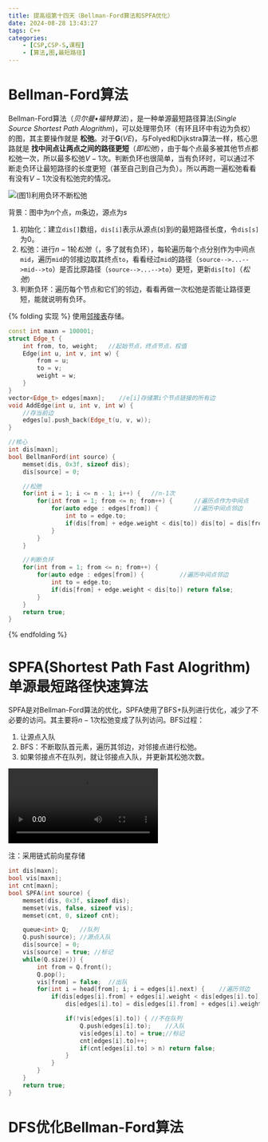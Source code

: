 ```yaml
---
title: 提高组第十四天（Bellman-Ford算法和SPFA优化）
date: 2024-08-28 13:43:27
tags: C++
categories:
    - [CSP,CSP-S,课程]
    - [算法,图,最短路径]
---
```


# Bellman-Ford算法
Bellman-Ford算法（*贝尔曼•福特算法*），是一种单源最短路径算法(*Single Source Shortest Path Alogrithm*)，可以处理带负环（有环且环中有边为负权）的图，其主要操作就是 __松弛__。对于$\mathbf{G}(V E)$，与Folyed和Dijkstra算法一样，核心思路就是 __找中间点让两点之间的路径更短__（*即松弛*），由于每个点最多被其他节点都松弛一次，所以最多松弛$V - 1$次。判断负环也很简单，当有负环时，可以通过不断走负环让最短路径的长度更短（甚至自己到自己为负）。所以再跑一遍松弛看看有没有$V - 1$次没有松弛完的情况。

 ![(图1)利用负环不断松弛](/images/d14-1.png)

背景：图中为$n$个点，$m$条边，源点为$s$

1. 初始化：建立`dis[]`数组，`dis[i]`表示从源点($s$)到$i$的最短路径长度，令`dis[s]`为0。
2. 松弛：进行$n-1$轮*松弛*（，多了就有负环），每轮遍历每个点分别作为中间点`mid`，遍历`mid`的邻接边取其终点`to`，看看经过`mid`的路径（`source-->...-->mid-->to`）是否比原路径（`source-->...-->to`）更短，更新`dis[to]`（*松弛*）
3. 判断负环：遍历每个节点和它们的邻边，看看再做一次松弛是否能让路径更短，能就说明有负环。

{% folding 实现 %}
使用[邻接表](https://xingchen8800.github.io/2024/08/21/图的存储/)存储。
```c++
const int maxn = 100001;
struct Edge_t {
    int from, to, weight;   //起始节点，终点节点，权值
    Edge(int u, int v, int w) {
        from = u;
        to = v;
        weight = w;
    }
}
vector<Edge_t> edges[maxn];    //e[i]存储第i个节点链接的所有边
void AddEdge(int u, int v, int w) {
    //存当前边
    edges[u].push_back(Edge_t(u, v, w));
}

//核心
int dis[maxn];
bool BellmanFord(int source) {
    memset(dis, 0x3f, sizeof dis);
    dis[source] = 0;

    //松弛  
    for(int i = 1; i <= n - 1; i++) {   //n-1次
        for(int from = 1; from <= n; from++) {      //遍历点作为中间点
            for(auto edge : edges[from]) {          //遍历中间点邻边
                int to = edge.to;
                if(dis[from] + edge.weight < dis[to]) dis[to] = dis[from] + edge.weight;    //松弛
            }
        }
    }

    //判断负环
    for(int from = 1; from <= n; from++) {
        for(auto edge : edges[from]) {          //遍历中间点邻边
            int to = edge.to;
            if(dis[from] + edge.weight < dis[to]) return false;
        }
    }
    return true;
}
```
{% endfolding %}

# SPFA(Shortest Path Fast Alogrithm) 单源最短路径快速算法
SPFA是对Bellman-Ford算法的优化，SPFA使用了BFS+队列进行优化，减少了不必要的访问。其主要将$n-1$次松弛变成了队列访问。BFS过程：

1. 让源点入队
2. BFS：不断取队首元素，遍历其邻边，对邻接点进行松弛。
3. 如果邻接点不在队列，就让邻接点入队，并更新其松弛次数。

<video controls src="/videos/SPFA动态演示.mp4" title="SPFA动态过程"></video>

注：采用链式前向星存储
```c++
int dis[maxn];
bool vis[maxn];
int cnt[maxn];
bool SPFA(int source) {
    memset(dis, 0x3f, sizeof dis);
    memset(vis, false, sizeof vis);
    memset(cnt, 0, sizeof cnt);

    queue<int> Q;   //队列
    Q.push(source); //源点入队
    dis[source] = 0;
    vis[source] = true; //标记
    while(Q.size()) {
        int from = Q.front();
        Q.pop();
        vis[from] = false;  //出队
        for(int i = head[from]; i; i = edges[i].next) {    //遍历邻边
            if(dis[edges[i].from] + edges[i].weight < dis[edges[i].to]) { 
                dis[edges[i].to] = dis[edges[i].from] + edges[i].weight;    //松弛

                if(!vis[edges[i].to]) { //不在队列
                    Q.push(edges[i].to);    //入队
                    vis[edges[i].to] = true;//标记
                    cnt[edges[i].to]++;
                    if(cnt[edges[i].to] > n) return false;
                }
            }
        }
    }
    return true;
}
```

# DFS优化Bellman-Ford算法
```c++

```